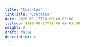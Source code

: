```yaml
---
title: "Contatos"
linkTitle: "Contatos"
date: 2020-09-17T18:00:00-03:00
lastmod: 2020-09-17T18:00:00-03:00
weight: 2
draft: false
description: >
---
```

